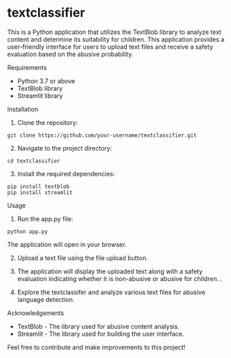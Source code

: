 # textclassifier

This is a Python application that utilizes the TextBlob library to analyze text content and determine its suitability for children. This application provides a user-friendly interface for users to upload text files and receive a safety evaluation based on the abusive probability.

Requirements
- Python 3.7 or above
- TextBlob library
- Streamlit library

Installation
1. Clone the repository:
```
git clone https://github.com/your-username/textclassifier.git
```
2. Navigate to the project directory:
```
cd textclassifier
```
3. Install the required dependencies:
```
pip install textblob
pip install streamlit
```

Usage
1. Run the app.py file:
```
python app.py
```
The application will open in your browser.

2. Upload a text file using the file upload button.

3. The application will display the uploaded text along with a safety evaluation indicating whether it is non-abusive or abusive for children. .

4. Explore the textclassifer and analyze various text files for abusive language detection.

Acknowledgements
- TextBlob - The library used for abusive content analysis.
- Streamlit - The library used for building the user interface.

Feel free to contribute and make improvements to this project!
